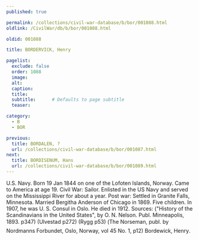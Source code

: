 ```yaml
---
published: true

permalink: /collections/civil-war-database/b/bor/001088.html
oldlink: /CivilWar/db/b/bor/001088.html

oldid: 001088

title: BORDERVICK, Henry

pagelist:
  exclude: false
  order: 1088
  image: 
  alt:
  caption:
  title:
  subtitle:      # Defaults to page subtitle
  teaser:

category: 
  - B 
  - BOR

previous:
  title: BORDALEN, ?
  url: /collections/civil-war-database/b/bor/001087.html  
next:
  title: BORDISENUM, Hans
  url: /collections/civil-war-database/b/bor/001089.html   
---
```

U.S. Navy. Born 19 Jan 1844 on one of the Lofoten Islands, Norway. Came to America at age 19. Civil War: Sailor. Enlisted in the US Navy and served on the Mississippi River for about a year. Post war: Settled in Granite Falls, Minnesota. Married Bergitha Anderson of Chicago in 1869. Five children. In 1907, he was U. S. Consul in Oslo. He died in 1912. Sources: (&quot;History of the Scandinavians in the United States&quot;, by O. N. Nelson. Publ. Minneapolis, 1893. p347) (Ulvestad p272) (Rygg p53) (&#147;The Norseman&#148;, publ. by Nordmanns Forbundet, Oslo, Norway, vol 45 No. 1, p12) &#147;Bordewick, Henry&#148;.